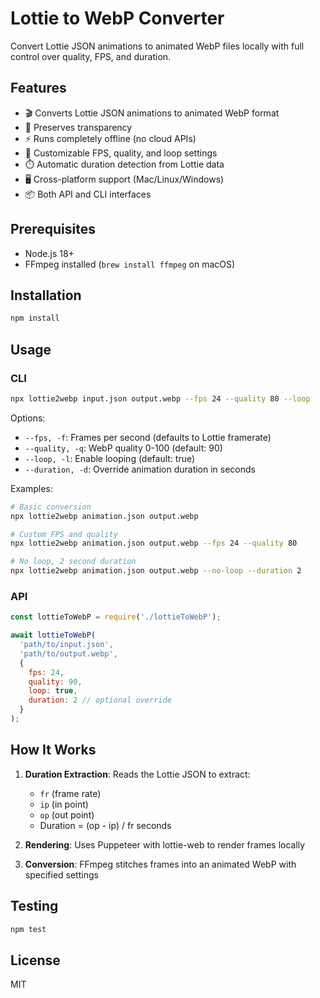 # Lottie to WebP Converter

Convert Lottie JSON animations to animated WebP files locally with full control over quality, FPS, and duration.

## Features

- 🎬 Converts Lottie JSON animations to animated WebP format
- 🎯 Preserves transparency
- ⚡ Runs completely offline (no cloud APIs)
- 🔧 Customizable FPS, quality, and loop settings
- ⏱️ Automatic duration detection from Lottie data
- 🖥️ Cross-platform support (Mac/Linux/Windows)
- 📦 Both API and CLI interfaces

## Prerequisites

- Node.js 18+
- FFmpeg installed (`brew install ffmpeg` on macOS)

## Installation

```bash
npm install
```

## Usage

### CLI

```bash
npx lottie2webp input.json output.webp --fps 24 --quality 80 --loop
```

Options:
- `--fps, -f`: Frames per second (defaults to Lottie framerate)
- `--quality, -q`: WebP quality 0-100 (default: 90)
- `--loop, -l`: Enable looping (default: true)
- `--duration, -d`: Override animation duration in seconds

Examples:
```bash
# Basic conversion
npx lottie2webp animation.json output.webp

# Custom FPS and quality
npx lottie2webp animation.json output.webp --fps 24 --quality 80

# No loop, 2 second duration
npx lottie2webp animation.json output.webp --no-loop --duration 2
```

### API

```javascript
const lottieToWebP = require('./lottieToWebP');

await lottieToWebP(
  'path/to/input.json',
  'path/to/output.webp',
  {
    fps: 24,
    quality: 90,
    loop: true,
    duration: 2 // optional override
  }
);
```

## How It Works

1. **Duration Extraction**: Reads the Lottie JSON to extract:
   - `fr` (frame rate)
   - `ip` (in point)
   - `op` (out point)
   - Duration = (op - ip) / fr seconds

2. **Rendering**: Uses Puppeteer with lottie-web to render frames locally

3. **Conversion**: FFmpeg stitches frames into an animated WebP with specified settings

## Testing

```bash
npm test
```

## License

MIT